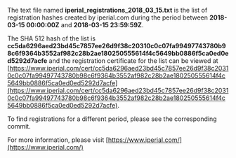 The text file named **iperial_registrations_2018_03_15.txt** is the list of registration hashes created by iperial.com during the period between **2018-03-15 00:00:00Z** and **2018-03-15 23:59:59Z**.

The SHA 512 hash of the list is **cc5da6296aed23bd45c7857ee26d9f38c20310c0c07fa99497743780b98c6f9364b3552af982c28b2ae180250555614f4c5649bb0886f5ca0ed0ed5292d7acfe** and the registration certificate for the list can be viewed at [https://www.iperial.com/cert/cc5da6296aed23bd45c7857ee26d9f38c20310c0c07fa99497743780b98c6f9364b3552af982c28b2ae180250555614f4c5649bb0886f5ca0ed0ed5292d7acfe](https://www.iperial.com/cert/cc5da6296aed23bd45c7857ee26d9f38c20310c0c07fa99497743780b98c6f9364b3552af982c28b2ae180250555614f4c5649bb0886f5ca0ed0ed5292d7acfe).

To find registrations for a different period, please see the corresponding commit.

For more information, please visit [https://www.iperial.com/](https://www.iperial.com/)
